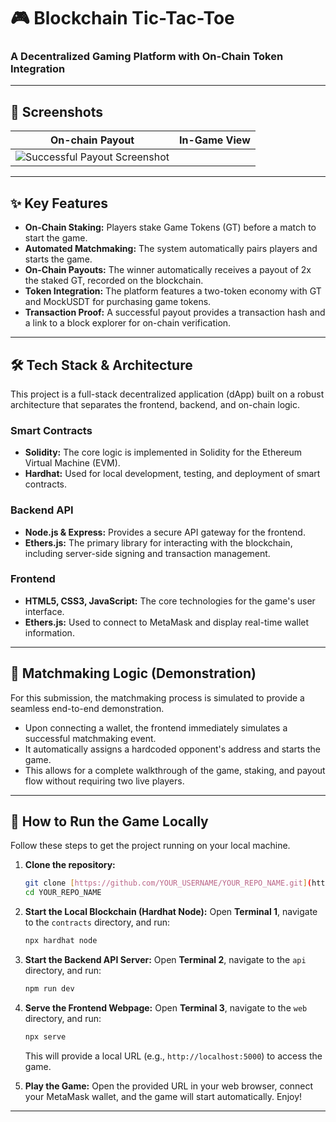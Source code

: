 # 🎮 Blockchain Tic-Tac-Toe

### A Decentralized Gaming Platform with On-Chain Token Integration

---

## 📸 Screenshots

| On-chain Payout | In-Game View |
| :---: | :---: |
| ![Successful Payout Screenshot](assets/screenShot.png)

---

## ✨ Key Features

-   **On-Chain Staking:** Players stake Game Tokens (GT) before a match to start the game.
-   **Automated Matchmaking:** The system automatically pairs players and starts the game.
-   **On-Chain Payouts:** The winner automatically receives a payout of 2x the staked GT, recorded on the blockchain.
-   **Token Integration:** The platform features a two-token economy with GT and MockUSDT for purchasing game tokens.
-   **Transaction Proof:** A successful payout provides a transaction hash and a link to a block explorer for on-chain verification.

---

## 🛠️ Tech Stack & Architecture

This project is a full-stack decentralized application (dApp) built on a robust architecture that separates the frontend, backend, and on-chain logic.

### Smart Contracts
-   **Solidity:** The core logic is implemented in Solidity for the Ethereum Virtual Machine (EVM).
-   **Hardhat:** Used for local development, testing, and deployment of smart contracts.

### Backend API
-   **Node.js & Express:** Provides a secure API gateway for the frontend.
-   **Ethers.js:** The primary library for interacting with the blockchain, including server-side signing and transaction management.

### Frontend
-   **HTML5, CSS3, JavaScript:** The core technologies for the game's user interface.
-   **Ethers.js:** Used to connect to MetaMask and display real-time wallet information.

---

## 🎯 Matchmaking Logic (Demonstration)

For this submission, the matchmaking process is simulated to provide a seamless end-to-end demonstration.
- Upon connecting a wallet, the frontend immediately simulates a successful matchmaking event.
- It automatically assigns a hardcoded opponent's address and starts the game.
- This allows for a complete walkthrough of the game, staking, and payout flow without requiring two live players.

---

## 🚀 How to Run the Game Locally

Follow these steps to get the project running on your local machine.

1.  **Clone the repository:**
    ```bash
    git clone [https://github.com/YOUR_USERNAME/YOUR_REPO_NAME.git](https://github.com/YOUR_USERNAME/YOUR_REPO_NAME.git)
    cd YOUR_REPO_NAME
    ```

2.  **Start the Local Blockchain (Hardhat Node):**
    Open **Terminal 1**, navigate to the `contracts` directory, and run:
    ```bash
    npx hardhat node
    ```

3.  **Start the Backend API Server:**
    Open **Terminal 2**, navigate to the `api` directory, and run:
    ```bash
    npm run dev
    ```

4.  **Serve the Frontend Webpage:**
    Open **Terminal 3**, navigate to the `web` directory, and run:
    ```bash
    npx serve
    ```
    This will provide a local URL (e.g., `http://localhost:5000`) to access the game.

5.  **Play the Game:**
    Open the provided URL in your web browser, connect your MetaMask wallet, and the game will start automatically. Enjoy!

---